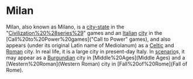 # Milan

Milan, also known as Milano, is a [city-state](city-state) in the "[Civilization%20%28series%29](Civilization)" games and an [Italian](Italian) [city](city) in the [Call%20to%20Power%20games]("Call to Power" games), and also appears (under its original Latin name of Mediolanum) as a [Celtic](Celtic) and [Roman](Roman) city. In real life, it is a large city in present-day Italy.
In [scenario](scenario)s, it may appear as a [Burgundian](Burgundian) city in [Middle%20Ages](Middle Ages) and a [Western%20Roman](Western Roman) city in [Fall%20of%20Rome](Fall of Rome).